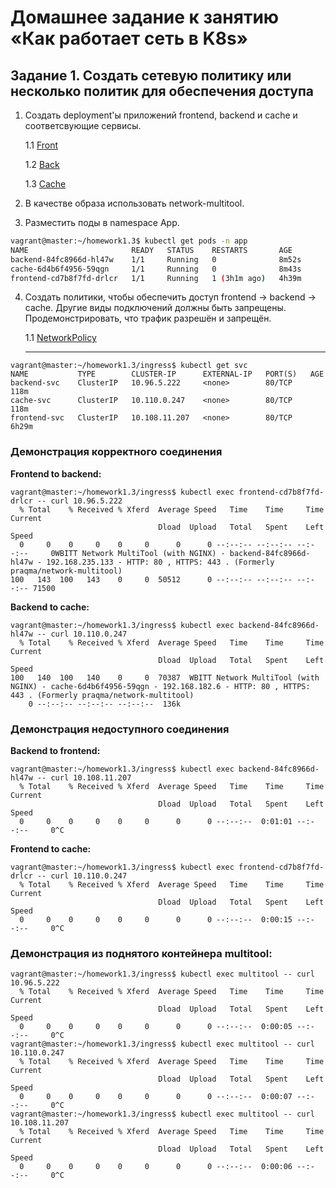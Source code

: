 # Домашнее задание к занятию «Как работает сеть в K8s»

## Задание 1. Создать сетевую политику или несколько политик для обеспечения доступа

1. Создать deployment'ы приложений frontend, backend и cache и соответсвующие сервисы.

   1.1 [Front](../files/deployment_front.yml)

   1.2 [Back](../files/deployment_back.yml)

   1.3 [Cache](../files/deployment_cache.yml)


2. В качестве образа использовать network-multitool.
    

3. Разместить поды в namespace App.

```sh
vagrant@master:~/homework1.3$ kubectl get pods -n app
NAME                       READY   STATUS    RESTARTS       AGE
backend-84fc8966d-hl47w    1/1     Running   0              8m52s
cache-6d4b6f4956-59qgn     1/1     Running   0              8m43s
frontend-cd7b8f7fd-drlcr   1/1     Running   1 (3h1m ago)   4h39m
```

4. Создать политики, чтобы обеспечить доступ frontend -> backend -> cache. Другие виды подключений должны быть запрещены.
Продемонстрировать, что трафик разрешён и запрещён.

   1.1 [NetworkPolicy](../files/network.yml)

   ___

```
vagrant@master:~/homework1.3/ingress$ kubectl get svc
NAME           TYPE        CLUSTER-IP      EXTERNAL-IP   PORT(S)   AGE
backend-svc    ClusterIP   10.96.5.222     <none>        80/TCP    118m
cache-svc      ClusterIP   10.110.0.247    <none>        80/TCP    118m
frontend-svc   ClusterIP   10.108.11.207   <none>        80/TCP    6h29m
```

### Демонстрация корректного соединения

**Frontend to backend:**

```
vagrant@master:~/homework1.3/ingress$ kubectl exec frontend-cd7b8f7fd-drlcr -- curl 10.96.5.222
  % Total    % Received % Xferd  Average Speed   Time    Time     Time  Current
                                 Dload  Upload   Total   Spent    Left  Speed
  0     0    0     0    0     0      0      0 --:--:-- --:--:-- --:--:--     0WBITT Network MultiTool (with NGINX) - backend-84fc8966d-hl47w - 192.168.235.133 - HTTP: 80 , HTTPS: 443 . (Formerly praqma/network-multitool)
100   143  100   143    0     0  50512      0 --:--:-- --:--:-- --:--:-- 71500
```

**Backend to cache:**

```
vagrant@master:~/homework1.3/ingress$ kubectl exec backend-84fc8966d-hl47w -- curl 10.110.0.247
  % Total    % Received % Xferd  Average Speed   Time    Time     Time  Current
                                 Dload  Upload   Total   Spent    Left  Speed
100   140  100   140    0     0  70387  WBITT Network MultiTool (with NGINX) - cache-6d4b6f4956-59qgn - 192.168.182.6 - HTTP: 80 , HTTPS: 443 . (Formerly praqma/network-multitool)
    0 --:--:-- --:--:-- --:--:--  136k
```

### Демонстрация недоступного соединения

**Backend to frontend:**

```
vagrant@master:~/homework1.3/ingress$ kubectl exec backend-84fc8966d-hl47w -- curl 10.108.11.207
  % Total    % Received % Xferd  Average Speed   Time    Time     Time  Current
                                 Dload  Upload   Total   Spent    Left  Speed
  0     0    0     0    0     0      0      0 --:--:--  0:01:01 --:--:--     0^C
```

**Frontend to cache:**

```
vagrant@master:~/homework1.3/ingress$ kubectl exec frontend-cd7b8f7fd-drlcr -- curl 10.110.0.247
  % Total    % Received % Xferd  Average Speed   Time    Time     Time  Current
                                 Dload  Upload   Total   Spent    Left  Speed
  0     0    0     0    0     0      0      0 --:--:--  0:00:15 --:--:--     0^C
```

### Демонстрация из поднятого контейнера multitool:

```
vagrant@master:~/homework1.3/ingress$ kubectl exec multitool -- curl 10.96.5.222
  % Total    % Received % Xferd  Average Speed   Time    Time     Time  Current
                                 Dload  Upload   Total   Spent    Left  Speed
  0     0    0     0    0     0      0      0 --:--:--  0:00:05 --:--:--     0^C
vagrant@master:~/homework1.3/ingress$ kubectl exec multitool -- curl 10.110.0.247
  % Total    % Received % Xferd  Average Speed   Time    Time     Time  Current
                                 Dload  Upload   Total   Spent    Left  Speed
  0     0    0     0    0     0      0      0 --:--:--  0:00:07 --:--:--     0^C
vagrant@master:~/homework1.3/ingress$ kubectl exec multitool -- curl 10.108.11.207
  % Total    % Received % Xferd  Average Speed   Time    Time     Time  Current
                                 Dload  Upload   Total   Spent    Left  Speed
  0     0    0     0    0     0      0      0 --:--:--  0:00:06 --:--:--     0^C
```
